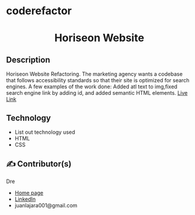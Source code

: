 # coderefactor

<h1 align='center'>Horiseon Website</h1>
<h2>Description</h2>
<p>Horiseon Website Refactoring. The marketing agency wants a codebase that follows accessibility standards
so that their site is optimized for search engines. A few examples of the work done: Added atl text to img,fixed search engine link by adding id, and added semantic HTML elements.  
<a href='live link of application' target='_blank'>Live Link</a>
</p>
<h2>Technology</h2>
<ul>
    <li>List out technology used</li>
    <li>HTML</li>
    <li>CSS</li>
</ul>
<h2>✍️ Contributor(s)</h2>
<p>Dre</p>
<ul>
    <li><a href='https://github.com/juanlajara/juanlajara.github.io' target='_blank'>Home page</a></li>
    <li><a href='https://www.linkedin.com/in/juan-andres-lajara-179a8442' target='_blank'>LinkedIn</a></li>
    <li>juanlajara001@gmail.com</li>
</ul>

